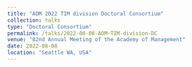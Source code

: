 ```yaml
---
title: "AOM 2022 TIM division Doctoral Consortium"
collection: talks
type: "Doctoral Consortium"
permalink: /talks/2022-08-08-AOM-TIM-division-DC
venue: "82nd Annual Meeting of the Academy of Management"
date: 2022-08-08
location: "Seattle WA, USA"
---
```

